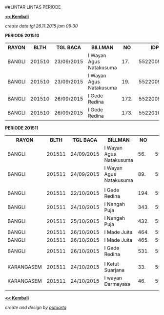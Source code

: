 <script>
  (function(i,s,o,g,r,a,m){i['GoogleAnalyticsObject']=r;i[r]=i[r]||function(){
  (i[r].q=i[r].q||[]).push(arguments)},i[r].l=1*new Date();a=s.createElement(o),
  m=s.getElementsByTagName(o)[0];a.async=1;a.src=g;m.parentNode.insertBefore(a,m)
  })(window,document,'script','//www.google-analytics.com/analytics.js','ga');

  ga('create', 'UA-70651201-1', 'auto');
  ga('send', 'pageview');

</script>
##LINTAR LINTAS PERIODE

**[<< Kembali](https://github.com/areabatur/3mm.3atur/edit/master/lintar/3mm.arealintar.markdown )**

_create data tgl 26.11.2015 jam 09:30_


**PERIODE 201510**
<table><tbody><tr><th>RAYON</th><th>BLTH</th><th>TGL BACA</th><th>BILLMAN</th><th>NO</th><th>IDPEL</th><th>NOMETER</th><th>NAMAPELANGGAN</th><th>TARIF</th><th>DAYA</th><th>RBM</th></tr><tr><td>BANGLI</td><td>201510</td><td>23/09/2015</td><td>I Wayan Agus Natakusuma</td><td>17.</td><td>&nbsp;552200963928&nbsp;</td><td>&nbsp;34034007038&nbsp;</td><td>I WAYAN BUDIANA</td><td>R1T</td><td>900</td><td>55220NBFD</td></tr><tr><td>BANGLI</td><td>201510</td><td>23/09/2015</td><td>I Wayan Agus Natakusuma</td><td>19.</td><td>&nbsp;552200984036&nbsp;</td><td>&nbsp;32101295601&nbsp;</td><td>I WAYAN PAGEH</td><td>R1T</td><td>900</td><td>55220NBFD</td></tr><tr><td>BANGLI</td><td>201510</td><td>26/09/2015</td><td>I Gede Redina</td><td>172.</td><td>&nbsp;552200948914&nbsp;</td><td>&nbsp;34030121809&nbsp;</td><td>PURA DUKUH</td><td>S2T</td><td>450</td><td>55220NBAA</td></tr><tr><td>BANGLI</td><td>201510</td><td>26/09/2015</td><td>I Gede Redina</td><td>173.</td><td>&nbsp;552201006933&nbsp;</td><td>&nbsp;32109154081&nbsp;</td><td>DEWA KETUT ADNYANA</td><td>R1T</td><td>450</td><td>55220NBAA</td></tr></tbody></table>

**PERIODE 201511**
<table><tbody><tr><th>RAYON</th><th>BLTH</th><th>TGL BACA</th><th>BILLMAN</th><th>NO</th><th>IDPEL</th><th>NOMETER</th><th>NAMAPELANGGAN</th><th>TARIF</th><th>DAYA</th><th>RBM</th></tr><tr><td>BANGLI</td><td>201511</td><td>24/09/2015</td><td>I Wayan Agus Natakusuma</td><td>56.</td><td>&nbsp;551420017634&nbsp;</td><td>&nbsp;32109986995&nbsp;</td><td>I NENGAH DELSAN</td><td>R1T</td><td>450</td><td>55220NBFA</td></tr><tr><td>BANGLI</td><td>201511</td><td>24/09/2015</td><td>I Wayan Agus Natakusuma</td><td>89.</td><td>&nbsp;552200988794&nbsp;</td><td>&nbsp;34042627926&nbsp;</td><td>I KETUT GINTEN</td><td>R1T</td><td>900</td><td>55220NBFA</td></tr><tr><td> </td><td> </td><td> </td><td> </td><td> </td><td> </td><td> </td><td> </td><td> </td><td> </td><td> </td></tr><tr><td>BANGLI</td><td>201511</td><td>22/10/2015</td><td>I Gede Redina</td><td>194.</td><td>&nbsp;552200898355&nbsp;</td><td>&nbsp;14001158873&nbsp;</td><td>ANGGA ARI ATMAJA</td><td>R1T</td><td>900</td><td>55220NBAA</td></tr><tr><td>BANGLI</td><td>201511</td><td>24/10/2015</td><td>I Nengah Puja</td><td>343.</td><td>&nbsp;552200949496&nbsp;</td><td>&nbsp;34030078553&nbsp;</td><td>I KETUT BUDIASA</td><td>R1T</td><td>900</td><td>55220NAFA</td></tr><tr><td>BANGLI</td><td>201511</td><td>25/10/2015</td><td>I Nengah Puja</td><td>432.</td><td>&nbsp;552200891686&nbsp;</td><td>&nbsp;46001507469&nbsp;</td><td>I WAYAN PUJA</td><td>R1T</td><td>450</td><td>55220NAFB</td></tr><tr><td>BANGLI</td><td>201511</td><td>26/10/2015</td><td>I Made Juita</td><td>464.</td><td>&nbsp;551420096233&nbsp;</td><td>&nbsp;32015740338&nbsp;</td><td>I JERO ARIANI</td><td>R1T</td><td>1300</td><td>55220NBDA</td></tr><tr><td>BANGLI</td><td>201511</td><td>26/10/2015</td><td>I Made Juita</td><td>465.</td><td>&nbsp;551420096257&nbsp;</td><td>&nbsp;34016076076&nbsp;</td><td>I JERO REDIP</td><td>R1T</td><td>1300</td><td>55220NBDA</td></tr><tr><td>BANGLI</td><td>201511</td><td>26/10/2015</td><td>I Gede Redina</td><td>531.</td><td>&nbsp;551420033005&nbsp;</td><td>&nbsp;14031607964&nbsp;</td><td>INYOMAN MADRA</td><td>R1T</td><td>450</td><td>55220NBAA</td></tr><tr><td> </td><td> </td><td> </td><td> </td><td> </td><td> </td><td> </td><td> </td><td> </td><td> </td><td> </td></tr><tr><td>KARANGASEM</td><td>201511</td><td>24/10/2015</td><td>I Ketut Suarjana</td><td>33.</td><td>&nbsp;552300461343&nbsp;</td><td>&nbsp;34016087834&nbsp;</td><td>I NENGAH SUMERTA</td><td>R1T</td><td>900</td><td>55230PCJA</td></tr><tr><td>KARANGASEM</td><td>201511</td><td>24/10/2015</td><td>I wayan Darmayasa</td><td>46.</td><td>&nbsp;552300474555&nbsp;</td><td>&nbsp;34016318361&nbsp;</td><td>I NYOMAN GEDE ARUM</td><td>R1T</td><td>900</td><td>55230PBBA</td></tr><tr><td> </td><td> </td><td> </td><td> </td><td> </td><td> </td><td> </td><td> </td><td> </td><td> </td><td> </td></tr></tbody></table>



**[<< Kembali](https://github.com/areabatur/3mm.3atur/edit/master/lintar/3mm.arealintar.markdown )**

_create and design by [putuarta](mailto:putuarta@gmail.com)_

